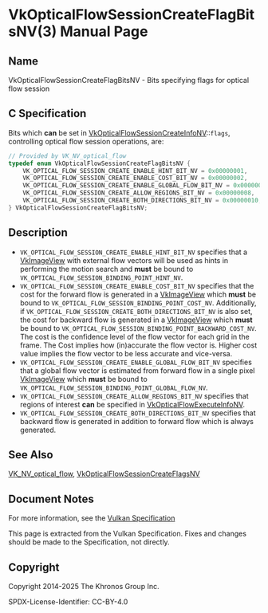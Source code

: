 # VkOpticalFlowSessionCreateFlagBitsNV(3) Manual Page

## Name

VkOpticalFlowSessionCreateFlagBitsNV - Bits specifying flags for optical flow session



## [](#_c_specification)C Specification

Bits which **can** be set in [VkOpticalFlowSessionCreateInfoNV](https://registry.khronos.org/vulkan/specs/latest/man/html/VkOpticalFlowSessionCreateInfoNV.html)::`flags`, controlling optical flow session operations, are:

```c++
// Provided by VK_NV_optical_flow
typedef enum VkOpticalFlowSessionCreateFlagBitsNV {
    VK_OPTICAL_FLOW_SESSION_CREATE_ENABLE_HINT_BIT_NV = 0x00000001,
    VK_OPTICAL_FLOW_SESSION_CREATE_ENABLE_COST_BIT_NV = 0x00000002,
    VK_OPTICAL_FLOW_SESSION_CREATE_ENABLE_GLOBAL_FLOW_BIT_NV = 0x00000004,
    VK_OPTICAL_FLOW_SESSION_CREATE_ALLOW_REGIONS_BIT_NV = 0x00000008,
    VK_OPTICAL_FLOW_SESSION_CREATE_BOTH_DIRECTIONS_BIT_NV = 0x00000010,
} VkOpticalFlowSessionCreateFlagBitsNV;
```

## [](#_description)Description

- `VK_OPTICAL_FLOW_SESSION_CREATE_ENABLE_HINT_BIT_NV` specifies that a [VkImageView](https://registry.khronos.org/vulkan/specs/latest/man/html/VkImageView.html) with external flow vectors will be used as hints in performing the motion search and **must** be bound to `VK_OPTICAL_FLOW_SESSION_BINDING_POINT_HINT_NV`.
- `VK_OPTICAL_FLOW_SESSION_CREATE_ENABLE_COST_BIT_NV` specifies that the cost for the forward flow is generated in a [VkImageView](https://registry.khronos.org/vulkan/specs/latest/man/html/VkImageView.html) which **must** be bound to `VK_OPTICAL_FLOW_SESSION_BINDING_POINT_COST_NV`. Additionally, if `VK_OPTICAL_FLOW_SESSION_CREATE_BOTH_DIRECTIONS_BIT_NV` is also set, the cost for backward flow is generated in a [VkImageView](https://registry.khronos.org/vulkan/specs/latest/man/html/VkImageView.html) which **must** be bound to `VK_OPTICAL_FLOW_SESSION_BINDING_POINT_BACKWARD_COST_NV`. The cost is the confidence level of the flow vector for each grid in the frame. The Cost implies how (in)accurate the flow vector is. Higher cost value implies the flow vector to be less accurate and vice-versa.
- `VK_OPTICAL_FLOW_SESSION_CREATE_ENABLE_GLOBAL_FLOW_BIT_NV` specifies that a global flow vector is estimated from forward flow in a single pixel [VkImageView](https://registry.khronos.org/vulkan/specs/latest/man/html/VkImageView.html) which **must** be bound to `VK_OPTICAL_FLOW_SESSION_BINDING_POINT_GLOBAL_FLOW_NV`.
- `VK_OPTICAL_FLOW_SESSION_CREATE_ALLOW_REGIONS_BIT_NV` specifies that regions of interest **can** be specified in [VkOpticalFlowExecuteInfoNV](https://registry.khronos.org/vulkan/specs/latest/man/html/VkOpticalFlowExecuteInfoNV.html).
- `VK_OPTICAL_FLOW_SESSION_CREATE_BOTH_DIRECTIONS_BIT_NV` specifies that backward flow is generated in addition to forward flow which is always generated.

## [](#_see_also)See Also

[VK\_NV\_optical\_flow](https://registry.khronos.org/vulkan/specs/latest/man/html/VK_NV_optical_flow.html), [VkOpticalFlowSessionCreateFlagsNV](https://registry.khronos.org/vulkan/specs/latest/man/html/VkOpticalFlowSessionCreateFlagsNV.html)

## [](#_document_notes)Document Notes

For more information, see the [Vulkan Specification](https://registry.khronos.org/vulkan/specs/latest/html/vkspec.html#VkOpticalFlowSessionCreateFlagBitsNV)

This page is extracted from the Vulkan Specification. Fixes and changes should be made to the Specification, not directly.

## [](#_copyright)Copyright

Copyright 2014-2025 The Khronos Group Inc.

SPDX-License-Identifier: CC-BY-4.0